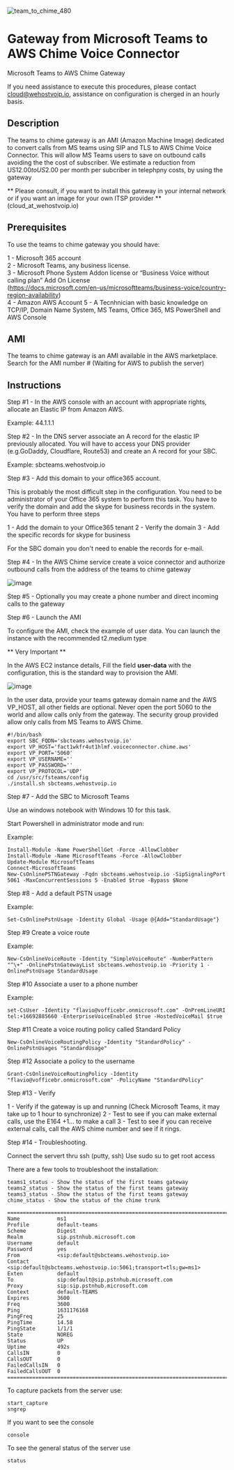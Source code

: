 ![team_to_chime_480](https://user-images.githubusercontent.com/4958202/136184818-cb911b0f-735e-4cd8-b2db-56965b0a1275.png)

# Gateway from Microsoft Teams to AWS Chime Voice Connector
Microsoft Teams to AWS Chime Gateway 

If you need assistance to execute this procedures, please contact cloud@wehostvoip.io, assistance on configuration is cherged in an hourly basis. 

## Description

The teams to chime gateway is an AMI (Amazon Machine Image) dedicated to convert calls from MS teams using SIP and TLS to AWS Chime Voice Connector. This will allow MS Teams users to save on outbound calls avoiding the the cost of subscriber. We estimate a reduction from US$12.00 to US$2.00 per month per subcriber in telephpny costs, by using the gateway

** Please consult, if you want to install this gateway in your internal network or if you want an image for your own ITSP provider **
(cloud_at_wehostvoip.io)

## Prerequisites

To use the teams to chime gateway you should have:

1 - Microsoft 365 account\
2 - Microsoft Teams, any business license.\
3 - Microsoft Phone System Addon license or “Business Voice without calling plan” Add On License\
(https://docs.microsoft.com/en-us/microsoftteams/business-voice/country-region-availability) \
4 - Amazon AWS Account
5 - A Tecnhnician with basic knowledge on TCP/IP, Domain Name System, MS Teams, Office 365, MS PowerShell and AWS Console

## AMI

The teams to chime gateway is an AMI available in the AWS marketplace. Search for the AMI number # (Waiting for AWS to publish the server)

## Instructions

Step #1 - In the AWS console with an account with appropriate rights, allocate an Elastic IP from Amazon AWS. 

Example: 44.1.1.1

Step #2 - In the DNS server associate an A record for the elastic IP previously allocated. You will have to access your DNS provider (e.g.GoDaddy, Cloudflare, Route53) and create an A record for your SBC. 

Example: sbcteams.wehostvoip.io

Step #3 - Add this domain to your office365 account. 

This is probably the most difficult step in the configuration. You need to be administrator of your Office 365 system to perform this task. You have to verify the domain and add the skype for business records in the system. You have to perform three steps

1 - Add the domain to your Office365 tenant
2 - Verify the domain
3 - Add the specific records for skype for business

For the SBC domain you don't need to enable the records for e-mail.

Step #4 - In the AWS Chime service create a voice connector and authorize outbound calls from the address of the teams to chime gateway

![image](https://user-images.githubusercontent.com/4958202/132652662-7776e6f8-7d23-473d-a187-8b6fb895ddf9.png)

Step #5 - Optionally you may create a phone number and direct incoming calls to the gateway 

Step #6 - Launch the AMI

To configure the AMI, check the example of user data. You can launch the instance with the recommended t2.medium type

** Very Important **

In the AWS EC2 instance details, Fill the field <b>user-data</b> with the configuration, this is the standard way to provision the AMI.

![image](https://user-images.githubusercontent.com/4958202/132643831-001d6dda-7ff3-4e44-8cea-a1ae98cfd43d.png)

In the user data, provide your teams gateway domain name and the AWS VP_HOST, all other fields are optional. Never open the port 5060 to the world and allow calls only from the gateway. The security group provided allow only calls from MS Teams to AWS Chime. 

```
#!/bin/bash
export SBC_FQDN='sbcteams.wehostvoip.io'
export VP_HOST='fact1wkfr4ut1hlmf.voiceconnector.chime.aws'
export VP_PORT='5060'
export VP_USERNAME=''
export VP_PASSWORD=''
export VP_PROTOCOL='UDP'
cd /usr/src/fsteams/config
./install.sh sbcteams.wehostvoip.io 
```

Step #7 - Add the SBC to Microsoft Teams

Use an windows notebook with Windows 10 for this task. 

Start Powershell in administrator mode and run: 

Example:

```
Install-Module -Name PowerShellGet -Force -AllowClobber
Install-Module -Name MicrosoftTeams -Force -AllowClobber
Update-Module MicrosoftTeams
Connect-MicrosoftTeams
New-CsOnlinePSTNGateway -Fqdn sbcteams.wehostvoip.io -SipSignalingPort 5061 -MaxConcurrentSessions 5 -Enabled $true -Bypass $None
```

Step #8 - Add a default PSTN usage

Example:

```
Set-CsOnlinePstnUsage -Identity Global -Usage @{Add="StandardUsage"}
```

Step #9 Create a voice route

Example:

```
New-CsOnlineVoiceRoute -Identity "SimpleVoiceRoute" -NumberPattern "^\+" -OnlinePstnGatewayList sbcteams.wehostvoip.io -Priority 1 -OnlinePstnUsage StandardUsage
```

Step #10 Associate a user to a phone number

Example:

```
set-CsUser -Identity "flavio@vofficebr.onmicrosoft.com" -OnPremLineURI tel:+16692885660 -EnterpriseVoiceEnabled $true -HostedVoiceMail $true
```

Step #11 Create a voice routing policy called Standard Policy

```
New-CsOnlineVoiceRoutingPolicy -Identity "StandardPolicy" -OnlinePstnUsages "StandardUsage"
```

Step #12 Associate a policy to the username

```
Grant-CsOnlineVoiceRoutingPolicy -Identity "flavio@vofficebr.onmicrosoft.com" -PolicyName "StandardPolicy"
```

Step #13 - Verify

1 - Verify if the gateway is up and running (Check Microsoft Teams, it may take up to 1 hour to synchronize)
2 - Test to see if you can make external calls, use the E164 +1... to make a call
3 - Test to see if you can receive external calls, call the AWS chime number and see if it rings. 

Step #14 - Troubleshooting. 

Connect the servert thru ssh (putty, ssh)
Use sudo su to get root access

There are a few tools to troubleshoot the installation:

```
teams1_status - Show the status of the first teams gateway
teams2_status - Show the status of the first teams gateway
teams3_status - Show the status of the first teams gateway
chime_status - Show the status of the chime trunk
```

```
=================================================================================================
Name            ms1
Profile         default-teams
Scheme          Digest
Realm           sip.pstnhub.microsoft.com
Username        default
Password        yes
From            <sip:default@sbcteams.wehostvoip.io>
Contact         <sip:default@sbcteams.wehostvoip.io:5061;transport=tls;gw=ms1>
Exten           default
To              sip:default@sip.pstnhub.microsoft.com
Proxy           sip:sip.pstnhub.microsoft.com
Context         default-TEAMS
Expires         3600
Freq            3600
Ping            1631176168
PingFreq        25
PingTime        14.58
PingState       1/1/1
State           NOREG
Status          UP
Uptime          492s
CallsIN         0
CallsOUT        0
FailedCallsIN   0
FailedCallsOUT  0
=================================================================================================
``` 

To capture packets from the server use:

```
start_capture
sngrep 
```

If you want to see the console

```
console
```

To see the general status of the server use

```
status
```
